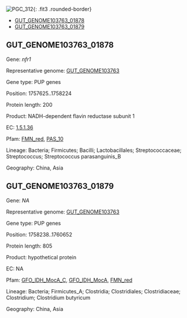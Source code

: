 ![PGC_312](../static/images/Clusters_figure/PGC_312.jpg){: .fit3 .rounded-border}

<ul id="myTab" class="nav nav-tabs">
  <li class="active">
        <a href="#tab1" data-toggle="tab">GUT_GENOME103763_01878</a>
  </li>
<li><a href="#tab2" data-toggle="tab">GUT_GENOME103763_01879</a></li>
</ul>

<div id="myTabContent" class="tab-content">
  <div class="tab-pane fade in active" id="tab1">

<h2 id="GUT_GENOME103763_01878">GUT_GENOME103763_01878</h2>
<p>Gene: <em>nfr1</em>
<p>Representative genome: <a href="https://www.ebi.ac.uk/metagenomics/genomes/MGYG-HGUT-00199">GUT_GENOME103763</a></p>
<p>Gene type: PUP genes</p>
<p>Position: 1757625..1758224</p>
<p>Protein length: 200</p>
<p>Product: NADH-dependent flavin reductase subunit 1</p>
<p>EC: <a href="https://www.brenda-enzymes.org/enzyme.php?ecno=1.5.1.36">1.5.1.36</a></p>
<p>Pfam: <a href="http://pfam.xfam.org/family/FMN_red">FMN_red</a>, <a href="http://pfam.xfam.org/family/PAS_10">PAS_10</a></p>
<p>Lineage: Bacteria; Firmicutes; Bacilli; Lactobacillales; Streptococcaceae; Streptococcus; Streptococcus parasanguinis_B</p>
<p>Geography: China, Asia</p>
  </div>

  <div class="tab-pane fade" id="tab2">

<h2 id="GUT_GENOME103763_01879">GUT_GENOME103763_01879</h2>
<p>Gene: <em>NA</em></p>
<p>Representative genome: <a href="https://www.ebi.ac.uk/metagenomics/genomes/MGYG-HGUT-00014">GUT_GENOME103763</a></p>
<p>Gene type: PUP genes</p>
<p>Position: 1758238..1760652</p>
<p>Protein length: 805</p>
<p>Product: hypothetical protein</p>
<p>EC: NA</p>
<p>Pfam: <a href="http://pfam.xfam.org/family/GFO_IDH_MocA_C">GFO_IDH_MocA_C</a>, <a href="http://pfam.xfam.org/family/GFO_IDH_MocA">GFO_IDH_MocA</a>, <a href="http://pfam.xfam.org/family/FMN_red">FMN_red</a></p>
<p>Lineage: Bacteria; Firmicutes_A; Clostridia; Clostridiales; Clostridiaceae; Clostridium; Clostridium butyricum</p>
<p>Geography: China, Asia</p>

  </div>
</div>
